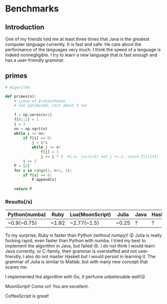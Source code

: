 # Benchmarks

## Introduction

One of my friends told me at least three times that Java is the greatest computer language currently. It is fast and safe. He care about the performance of the languages very much. I think the speed of a language is indeed nonnegligible. I try to learn a new language that is fast enough and has a user-friendly grammar.

## primes

```python
# Algorithm

def primes(n):
    # sieve of Eratosthenes
    # not optimized, cost about 3 sec
    
    f = np.zeros(n+1)
    f[0::2] = 1
    i = 3
    nn = np.sqrt(n)
    while i <= nn:
        if f[i] == 0:
            j = i*i
            while j <= n:
                f[j] = 1
                j += i * 2  #i.e. j=i(i+2) not j += i, since 2|i(i+1)
        i += 2
    P = [2]
    for x in range(3, n+1, 2):
        if f[x] == 0:
            P.append(x)
 
    return P
```



### Results(/s)

| Python(numba) | Ruby  | Lua(MoonScript) | Julia | Java | Haskell | Go(compile)         | CoffeeScript |
| ------------- | ----- | --------------- | ----- | ---- | ------- | ------------------- | ------------ |
| ~0.9(~0.75)   | ~1.92 | ~2.77(~1.5)     | ~0.25 | ?    | ?       | ~180.422µs(195.411) | ~0.4         |



To my surprise, Ruby is faster than Python (without numpy)! :astonished: Julia is really fucking rapid, even faster than Python with numba. I tried my best to implement the algorithm in Java, but failed :cry:. I do not think I would learn Java currently, or C-family, their grammar is overstaffed and not user-friendly. I also do not master Haskell but I would persist in learning it. The grammar of Julia is similar to Matlab, but with many new concept that scares me.



I implemented the algorithm with Go, it perfume unbelievable well!😲 



MoonScript! Come on! You are excellent.



CoffeeScript is great!